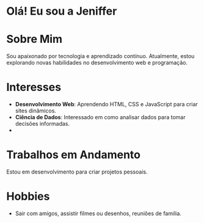 
# Olá! Eu sou a Jeniffer

# Sobre Mim
Sou apaixonado por tecnologia e aprendizado contínuo. Atualmente, estou explorando novas habilidades no desenvolvimento web e programação. 

# Interesses
- **Desenvolvimento Web**: Aprendendo HTML, CSS e JavaScript para criar sites dinâmicos.
- **Ciência de Dados**: Interessado em como analisar dados para tomar decisões informadas.
- 

# Trabalhos em Andamento
Estou em desenvolvimento para criar projetos pessoais.

# Hobbies
- Sair com amigos, assistir filmes ou desenhos, reuniões de familia.

